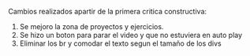 Cambios realizados apartir de la primera critica constructiva:
1. Se mejoro la zona de proyectos y ejercicios.
2. Se hizo un boton para parar el video y que no estuviera en auto play
3. Eliminar los br y comodar el texto segun el tamaño de los divs

